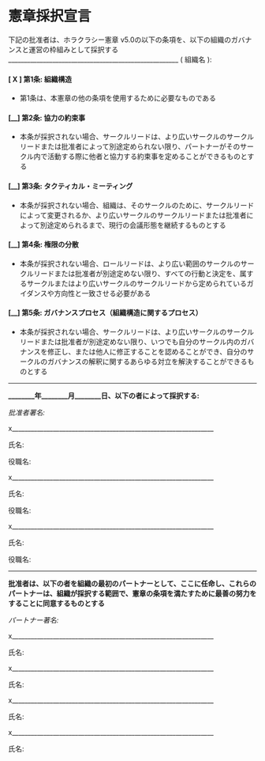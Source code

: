 憲章採択宣言
=================================

下記の批准者は、ホラクラシー憲章 v5.0の以下の条項を、以下の組織のガバナンスと運営の枠組みとして採択する　 \_\_\_\_\_\_\_\_\_\_\_\_\_\_\_\_\_\_\_\_\_\_\_\_\_\_\_\_\_\_\_\_\_\_\_\_\_\_\_\_\_\_\_\_\_\_\_\_\_\_\_\_\_\_ ( 組織名 ):

#### [ X ] 第1条: 組織構造

- 第1条は、本憲章の他の条項を使用するために必要なものである

#### [\_\_] 第2条: 協力の約束事

- 本条が採択されない場合、サークルリードは、より広いサークルのサークルリードまたは批准者によって別途定められない限り、パートナーがそのサークル内で活動する際に他者と協力する約束事を定めることができるものとする

#### [\_\_] 第3条: タクティカル・ミーティング

- 本条が採択されない場合、組織は、そのサークルのために、サークルリードによって変更されるか、より広いサークルのサークルリードまたは批准者によって別途定められるまで、現行の会議形態を継続するものとする

#### [\_\_] 第4条: 権限の分散

- 本条が採択されない場合、ロールリードは、より広い範囲のサークルのサークルリードまたは批准者が別途定めない限り、すべての行動と決定を、属するサークルまたはより広いサークルのサークルリードから定められているガイダンスや方向性と一致させる必要がある

#### [\_\_] 第5条: ガバナンスプロセス（組織構造に関するプロセス）

- 本条が採択されない場合、サークルリードは、より広いサークルのサークルリードまたは批准者が別途定めない限り、いつでも自分のサークル内のガバナンスを修正し、または他人に修正することを認めることができ、自分のサークルのガバナンスの解釈に関するあらゆる対立を解決することができるものとする

---

**\_\_\_\_\_\_\_\_年\_\_\_\_\_\_\_\_月\_\_\_\_\_\_\_\_日、以下の者によって採択する:**

*批准者署名:*

x\_\_\_\_\_\_\_\_\_\_\_\_\_\_\_\_\_\_\_\_\_\_\_\_\_\_\_\_\_\_\_\_\_\_\_\_\_\_\_\_\_\_\_\_\_\_\_\_\_\_\_\_\_\_\_\_\_\_\_\_\_\_\_\_

氏名:

役職名:

x\_\_\_\_\_\_\_\_\_\_\_\_\_\_\_\_\_\_\_\_\_\_\_\_\_\_\_\_\_\_\_\_\_\_\_\_\_\_\_\_\_\_\_\_\_\_\_\_\_\_\_\_\_\_\_\_\_\_\_\_\_\_\_\_

氏名:

役職名:

x\_\_\_\_\_\_\_\_\_\_\_\_\_\_\_\_\_\_\_\_\_\_\_\_\_\_\_\_\_\_\_\_\_\_\_\_\_\_\_\_\_\_\_\_\_\_\_\_\_\_\_\_\_\_\_\_\_\_\_\_\_\_\_\_

氏名:

役職名:

---

**批准者は、以下の者を組織の最初のパートナーとして、ここに任命し、これらのパートナーは、組織が採択する範囲で、憲章の条項を満たすために最善の努力をすることに同意するものとする**

*パートナー著名:*

x\_\_\_\_\_\_\_\_\_\_\_\_\_\_\_\_\_\_\_\_\_\_\_\_\_\_\_\_\_\_\_\_\_\_\_\_\_\_\_\_\_\_\_\_\_\_\_\_\_\_\_\_\_\_\_\_\_\_\_\_\_\_\_\_

氏名:

x\_\_\_\_\_\_\_\_\_\_\_\_\_\_\_\_\_\_\_\_\_\_\_\_\_\_\_\_\_\_\_\_\_\_\_\_\_\_\_\_\_\_\_\_\_\_\_\_\_\_\_\_\_\_\_\_\_\_\_\_\_\_\_\_

氏名:

x\_\_\_\_\_\_\_\_\_\_\_\_\_\_\_\_\_\_\_\_\_\_\_\_\_\_\_\_\_\_\_\_\_\_\_\_\_\_\_\_\_\_\_\_\_\_\_\_\_\_\_\_\_\_\_\_\_\_\_\_\_\_\_\_

氏名:

x\_\_\_\_\_\_\_\_\_\_\_\_\_\_\_\_\_\_\_\_\_\_\_\_\_\_\_\_\_\_\_\_\_\_\_\_\_\_\_\_\_\_\_\_\_\_\_\_\_\_\_\_\_\_\_\_\_\_\_\_\_\_\_\_

氏名:
